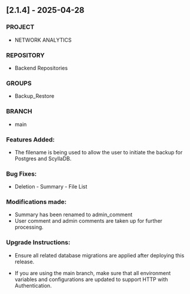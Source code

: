 ## [2.1.4] - 2025-04-28

### PROJECT
- NETWORK ANALYTICS

### REPOSITORY
- Backend Repositories

### GROUPS
- Backup_Restore

### BRANCH
- main

### Features Added:
- The filename is being used to allow the user to initiate the backup for Postgres and ScyllaDB.

### Bug Fixes:
- Deletion - Summary - File List

### Modifications made:

- Summary has been renamed to admin_comment
- User comment and admin comments are taken up for further processing. 

### Upgrade Instructions:
- Ensure all related database migrations are applied after deploying this release.

- If you are using the main branch, make sure that all environment variables and configurations are updated to support HTTP with Authentication.